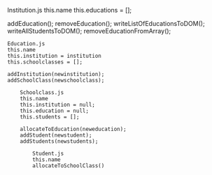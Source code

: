 
<!-- opgaver -->
<!-- udskriv alle educations -->
<!-- udskriv alle students til DOM, vha createElement -->
<!-- lav en function/method som fjerner 1 student -->
<!-- lav en function/method som retter 1 education -->
<!-- første education, udskriv alle schoolclasses -->

Institution.js
this.name
this.educations = [];
<!-- metoder -->
addEducation();
removeEducation();
writeListOfEducationsToDOM();
writeAllStudentsToDOM();
removeEducationFromArray();

    Education.js
    this.name
    this.institution = institution
    this.schoolclasses = [];
<!-- metoder -->
    addInstitution(newinstitution);
    addSchoolClass(newschoolclass);

        Schoolclass.js
        this.name
        this.institution = null;
        this.education = null;
        this.students = [];
<!-- metoder -->
        allocateToEducation(neweducation);
        addStudent(newstudent);
        addStudents(newstudents);

            Student.js
            this.name
            allocateToSchoolClass()
